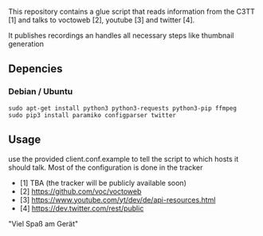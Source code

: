 This repository contains a glue script that reads information from the C3TT [1] and talks to voctoweb [2], youtube [3] and twitter [4].

It publishes recordings an handles all necessary steps like thumbnail generation

## Depencies
### Debian / Ubuntu
```
sudo apt-get install python3 python3-requests python3-pip ffmpeg
sudo pip3 install paramiko configparser twitter
```

## Usage
use the provided client.conf.example to tell the script to which hosts it should talk. Most of the configuration is done in the tracker

 * [1] TBA (the tracker will be publicly available soon)
 * [2] https://github.com/voc/voctoweb
 * [3] https://www.youtube.com/yt/dev/de/api-resources.html
 * [4] https://dev.twitter.com/rest/public


"Viel Spaß am Gerät"
